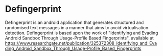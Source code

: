 # Defingerprint
Defingerprint is an android application that generates structured and randomised text messages in a manner that aims to avoid virtualisation detection.
Defingerprint is based upon the work of "Identifying and Evading Android Sandbox Through Usage-Profile Based Fingerprints", available at https://www.researchgate.net/publication/325372308_Identifying_and_Evading_Android_Sandbox_Through_Usage-Profile_Based_Fingerprints

